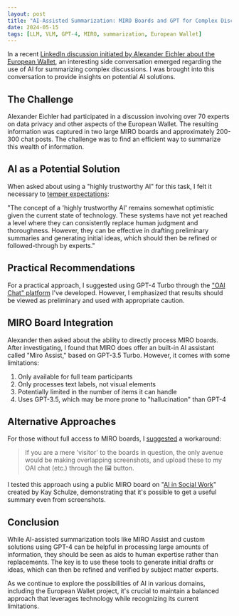 ```yaml
---
layout: post
title: "AI-Assisted Summarization: MIRO Boards and GPT for Complex Discussions"
date: 2024-05-15
tags: [LLM, VLM, GPT-4, MIRO, summarization, European Wallet]
---
```


In a recent [LinkedIn discussion initiated by Alexander Eichler about the European Wallet](https://www.linkedin.com/posts/alexeichler_euid-wallet-activity-7196413305731563521-RL7v?utm_source=share&utm_medium=member_desktop), an interesting side conversation emerged regarding the use of AI for summarizing complex discussions. I was brought into this conversation to provide insights on potential AI solutions.

## The Challenge

Alexander Eichler had participated in a discussion involving over 70 experts on data privacy and other aspects of the European Wallet. The resulting information was captured in two large MIRO boards and approximately 200-300 chat posts. The challenge was to find an efficient way to summarize this wealth of information.

## AI as a Potential Solution

When asked about using a "highly trustworthy AI" for this task, I felt it necessary to [temper expectations](https://www.linkedin.com/feed/update/urn:li:activity:7196413305731563521?commentUrn=urn%3Ali%3Acomment%3A%28activity%3A7196413305731563521%2C7196590080130514945%29&replyUrn=urn%3Ali%3Acomment%3A%28activity%3A7196413305731563521%2C7196631774100111360%29&dashCommentUrn=urn%3Ali%3Afsd_comment%3A%287196590080130514945%2Curn%3Ali%3Aactivity%3A7196413305731563521%29&dashReplyUrn=urn%3Ali%3Afsd_comment%3A%287196631774100111360%2Curn%3Ali%3Aactivity%3A7196413305731563521%29):

"The concept of a 'highly trustworthy AI' remains somewhat optimistic given the current state of technology. These systems have not yet reached a level where they can consistently replace human judgment and thoroughness. However, they can be effective in drafting preliminary summaries and generating initial ideas, which should then be refined or followed-through by experts."

## Practical Recommendations

For a practical approach, I suggested using GPT-4 Turbo through the ["OAI Chat" platform](https://huggingface.co/spaces/ndurner/oai_chat) I've developed. However, I emphasized that results should be viewed as preliminary and used with appropriate caution.

## MIRO Board Integration

Alexander then asked about the ability to directly process MIRO boards. After investigating, I found that MIRO does offer an built-in AI assistant called "Miro Assist," based on GPT-3.5 Turbo. However, it comes with some limitations:

1. Only available for full team participants
2. Only processes text labels, not visual elements
3. Potentially limited in the number of items it can handle
4. Uses GPT-3.5, which may be more prone to "hallucination" than GPT-4

## Alternative Approaches

For those without full access to MIRO boards, I [suggested](https://www.linkedin.com/feed/update/urn:li:activity:7196413305731563521?commentUrn=urn%3Ali%3Acomment%3A%28activity%3A7196413305731563521%2C7196590080130514945%29&replyUrn=urn%3Ali%3Acomment%3A%28activity%3A7196413305731563521%2C7196876153087770624%29&dashCommentUrn=urn%3Ali%3Afsd_comment%3A%287196590080130514945%2Curn%3Ali%3Aactivity%3A7196413305731563521%29&dashReplyUrn=urn%3Ali%3Afsd_comment%3A%287196876153087770624%2Curn%3Ali%3Aactivity%3A7196413305731563521%29) a workaround:

> If you are a mere 'visitor' to the boards in question, the only avenue would be making overlapping screenshots, and upload these to my OAI chat (etc.) through the 🖼️ button.

I tested this approach using a public MIRO board on "[AI in Social Work](https://miro.com/app/board/uXjVNuDptxw=/)" created by Kay Schulze, demonstrating that it's possible to get a useful summary even from screenshots.

## Conclusion

While AI-assisted summarization tools like MIRO Assist and custom solutions using GPT-4 can be helpful in processing large amounts of information, they should be seen as aids to human expertise rather than replacements. The key is to use these tools to generate initial drafts or ideas, which can then be refined and verified by subject matter experts.

As we continue to explore the possibilities of AI in various domains, including the European Wallet project, it's crucial to maintain a balanced approach that leverages technology while recognizing its current limitations.
